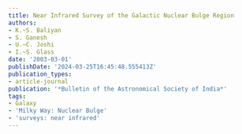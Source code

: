 ```yaml
---
title: Near Infrared Survey of the Galactic Nuclear Bulge Region
authors:
- K.~S. Baliyan
- S. Ganesh
- U.~C. Joshi
- I.~S. Glass
date: '2003-03-01'
publishDate: '2024-03-25T16:45:48.555413Z'
publication_types:
- article-journal
publication: '*Bulletin of the Astronomical Society of India*'
tags:
- Galaxy
- 'Milky Way: Nuclear Bulge'
- 'surveys: near infrared'
---
```

